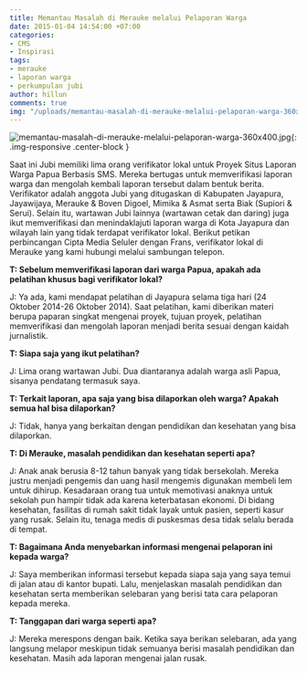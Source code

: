 ```yaml
---
title: Memantau Masalah di Merauke melalui Pelaporan Warga
date: 2015-01-04 14:54:00 +07:00
categories:
- CMS
- Inspirasi
tags:
- merauke
- laporan warga
- perkumpulan jubi
author: hillun
comments: true
img: "/uploads/memantau-masalah-di-merauke-melalui-pelaporan-warga-360x400.jpg"
---
```


![memantau-masalah-di-merauke-melalui-pelaporan-warga-360x400.jpg](/uploads/memantau-masalah-di-merauke-melalui-pelaporan-warga-360x400.jpg){: .img-responsive .center-block }

Saat ini Jubi memiliki lima orang verifikator lokal untuk Proyek Situs Laporan Warga Papua Berbasis SMS. Mereka bertugas untuk memverifikasi laporan warga dan mengolah kembali laporan tersebut dalam bentuk berita. Verifikator adalah anggota Jubi yang ditugaskan di Kabupaten Jayapura, Jayawijaya, Merauke & Boven Digoel, Mimika & Asmat serta Biak (Supiori & Serui). Selain itu, wartawan Jubi lainnya (wartawan cetak dan daring) juga ikut memverifikasi dan menindaklajuti laporan warga di Kota Jayapura dan wilayah lain yang tidak terdapat verifikator lokal. Berikut petikan perbincangan Cipta Media Seluler dengan Frans, verifikator lokal di Merauke yang kami hubungi melalui sambungan telepon.

**T: Sebelum memverifikasi laporan dari warga Papua, apakah ada pelatihan khusus bagi verifikator lokal?**

J: Ya ada, kami mendapat pelatihan di Jayapura selama tiga hari (24 Oktober 2014-26 Oktober 2014). Saat pelatihan, kami diberikan materi berupa paparan singkat mengenai proyek, tujuan proyek, pelatihan memverifikasi dan mengolah laporan menjadi berita sesuai dengan kaidah jurnalistik.

**T: Siapa saja yang ikut pelatihan?**

J: Lima orang wartawan Jubi. Dua diantaranya adalah warga asli Papua, sisanya pendatang termasuk saya.

**T: Terkait laporan, apa saja yang bisa dilaporkan oleh warga? Apakah semua hal bisa dilaporkan?**

J: Tidak, hanya yang berkaitan dengan pendidikan dan kesehatan yang bisa dilaporkan.

**T: Di Merauke, masalah pendidikan dan kesehatan seperti apa?**

J: Anak anak berusia 8-12 tahun banyak yang tidak bersekolah. Mereka justru menjadi pengemis dan uang hasil mengemis digunakan membeli lem untuk dihirup. Kesadaraan orang tua untuk memotivasi anaknya untuk sekolah pun hampir tidak ada karena keterbatasan ekonomi. Di bidang kesehatan, fasilitas di rumah sakit tidak layak untuk pasien, seperti kasur yang rusak. Selain itu, tenaga medis di puskesmas desa tidak selalu berada di tempat.

**T: Bagaimana Anda menyebarkan informasi mengenai pelaporan ini kepada warga?**

J: Saya memberikan informasi tersebut kepada siapa saja yang saya temui di jalan atau di kantor bupati. Lalu, menjelaskan masalah pendidikan dan kesehatan serta memberikan selebaran yang berisi tata cara pelaporan kepada mereka.

**T: Tanggapan dari warga seperti apa?**

J: Mereka merespons dengan baik. Ketika saya berikan selebaran, ada yang langsung melapor meskipun tidak semuanya berisi masalah pendidikan dan kesehatan. Masih ada laporan mengenai jalan rusak.